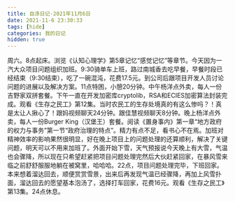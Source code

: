 ```yaml
---
title: 自涤日记-2021年11月6日
date: 2021-11-6 23:30:33
tags: [hide]
categories: 我的日记
hidden: true
---
```

周六。8点起床。浏览《认知心理学》第5章记忆“感觉记忆”等章节。今天因为一汽大众项目问题组织加班。9:30骑单车上班，路过南城香去吃早餐，早餐时段已经结束（9:30结束），吃了一碗混沌，花费17.5元。到公司后跟项目开发人员讨论问题的进展以及解决方案。11点特困，小憩20分钟。中午杨洋点外卖，每人一份吉野家双拼套餐。下午一直在开发加密库cryptolib，RSA和ECIES加密算法封装完成。观看《生存之民工》第12集。当时农民工的生存处境真的有这么惨吗？！真是太让人揪心了！跟妈视频聊天24分钟。跟佳慧视频聊天8分钟。晚上杨洋点外卖，每人一份Burger King（汉堡王）套餐。阅读《置身事内》第一章“地方政府的权力与事务”第一节“政府治理的特点”。精力有点不足，看书心不在焉。加班对精神效率的影响果然很明显，好在晚上项目上的问题处理的还算顺利，解决了关键问题，明天可以不用来加班了。外面开始下雪，天气预报说今天晚上有大雪，气温也会骤降，所以现在只希望赶紧把项目问题处理完然后大伙赶紧回家，在暴风雪来临之前舒舒服服地躺在被窝里，哈哈哈。22点，项目问题处理完毕，下班回家。本来想着溜达回去，顺便赏赏雪景，出来后再发现气温已经骤降，再加上风雪扑面，溜达回去的愿望基本泡汤了，选择打车回家，花费16元。观看《生存之民工》第13集。24点休息。